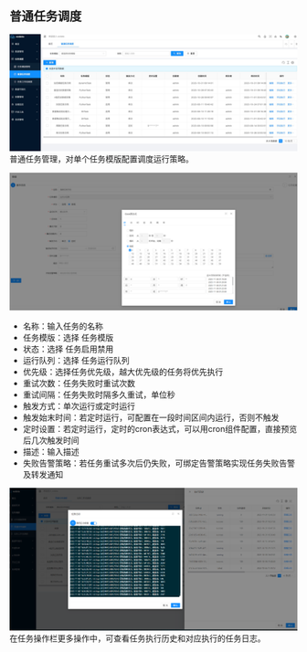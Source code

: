 普通任务调度
----
![输入图片说明](https://raw.githubusercontent.com/xuwei95/ezdata_press/master/images/task_scheduler.png?raw=true "在这里输入图片标题")
普通任务管理，对单个任务模版配置调度运行策略。

![输入图片说明](https://raw.githubusercontent.com/xuwei95/ezdata_press/master/images/cron_task.png?raw=true "在这里输入图片标题")

- 名称：输入任务的名称
- 任务模版：选择 任务模版
- 状态：选择 任务启用禁用
- 运行队列：选择 任务运行队列
- 优先级：选择任务优先级，越大优先级的任务将优先执行
- 重试次数：任务失败时重试次数
- 重试间隔：任务失败时隔多久重试，单位秒
- 触发方式：单次运行或定时运行
- 触发始末时间：若定时运行，可配置在一段时间区间内运行，否则不触发
- 定时设置：若定时运行，定时的cron表达式，可以用cron组件配置，直接预览后几次触发时间
- 描述：输入描述
- 失败告警策略：若任务重试多次后仍失败，可绑定告警策略实现任务失败告警及转发通知

![输入图片说明](https://raw.githubusercontent.com/xuwei95/ezdata_press/master/images/task_history.png?raw=true "在这里输入图片标题")
在任务操作栏更多操作中，可查看任务执行历史和对应执行的任务日志。
